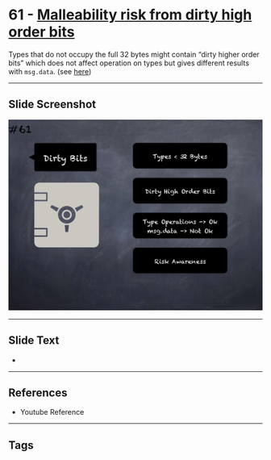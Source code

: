# 61 - [Malleability risk from dirty high order bits](Malleability%20risk%20from%20dirty%20high%20order%20bits.md)
Types that do not occupy the full 32 bytes might contain “dirty higher order bits” which does not affect operation on types but gives different results with `msg.data`. (see [here](https://docs.soliditylang.org/en/v0.8.1/security-considerations.html#minor-details))

___
## Slide Screenshot
![061.png](../../images/pitfalls_and_best_practices101/061.png)
___
## Slide Text
- 
___
## References
- Youtube Reference
___
## Tags